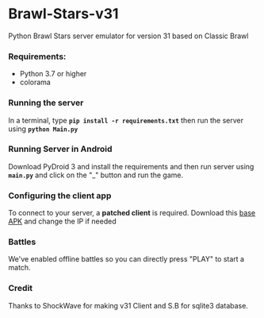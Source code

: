 # Brawl-Stars-v31
Python Brawl Stars server emulator for version 31 based on Classic Brawl

### Requirements:
- Python 3.7 or higher
- colorama

### Running the server
In a terminal, type __`pip install -r requirements.txt`__ then run the server using __`python Main.py`__

### Running Server in Android
Download PyDroid 3 and install the requirements and then run server using __`main.py`__ and click on the "_" button and run the game.

### Configuring the client app
To connect to your server, a **patched client** is required. Download this [base APK](https://drive.google.com/file/d/1TjGsYk2bOyTcuiYtnl6YJhQUWGlCmYJd/view?usp=sharing) and change the IP if needed

### Battles
We've enabled offline battles so you can directly press "PLAY" to start a match.

### Credit
Thanks to ShockWave for making v31 Client and S.B for sqlite3 database.
